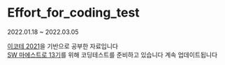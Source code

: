 # Effort_for_coding_test

<p>2022.01.18 ~ 2022.03.05</p>
<a href="https://www.youtube.com/watch?v=m-9pAwq1o3w&list=PLRx0vPvlEmdAghTr5mXQxGpHjWqSz0dgC">이코테 2021</a>을 기반으로 공부한 자료입니다<br />
<a href="https://swmaestro.org/sw/main/main.do">SW 마에스트로 13기</a>를 위해 코딩테스트를 준비하고 있습니다      
계속 업데이트됩니다
